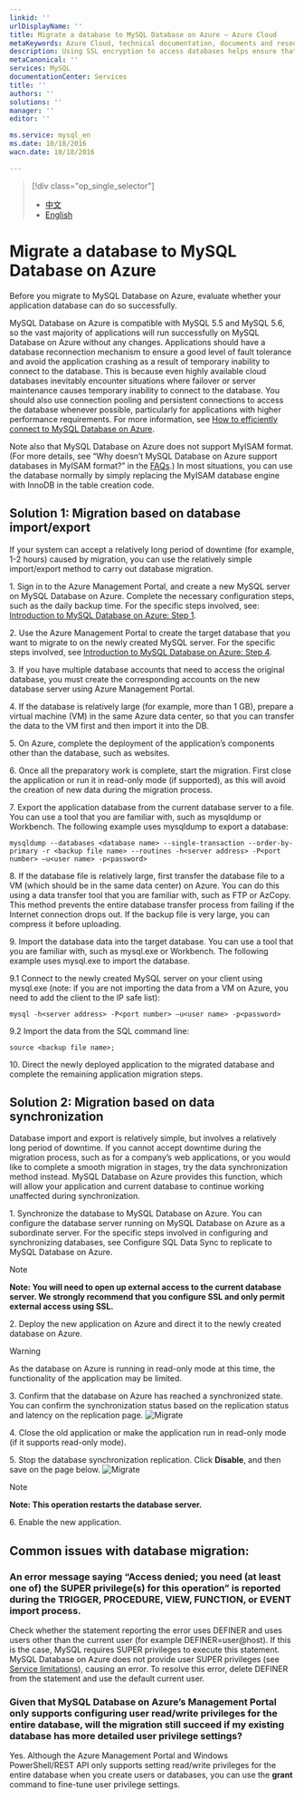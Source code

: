 ```yaml
---
linkid: ''
urlDisplayName: ''
title: Migrate a database to MySQL Database on Azure – Azure Cloud
metaKeywords: Azure Cloud, technical documentation, documents and resources, MySQL, database, connection pool, Azure MySQL, MySQL PaaS, Azure MySQL PaaS, Azure MySQL Service, Azure RDS
description: Using SSL encryption to access databases helps ensure that your access is secure. This article explains how to download and configure SSL certificates. MySQL Database on Azure currently supports the use of public keys to perform encryption and verification on the server side.
metaCanonical: ''
services: MySQL
documentationCenter: Services
title: ''
authors: ''
solutions: ''
manager: ''
editor: ''

ms.service: mysql_en
ms.date: 10/18/2016
wacn.date: 10/18/2016

---
```


> [!div class="op_single_selector"]
> * [中文](./mysql-database-migration.md)
> * [English](./mysql-database-enus-migration.md)

# Migrate a database to MySQL Database on Azure

Before you migrate to MySQL Database on Azure, evaluate whether your application database can do so successfully.

MySQL Database on Azure is compatible with MySQL 5.5 and MySQL 5.6, so the vast majority of applications will run successfully on MySQL Database on Azure without any changes. Applications should have a database reconnection mechanism to ensure a good level of fault tolerance and avoid the application crashing as a result of temporary inability to connect to the database. This is because even highly available cloud databases inevitably encounter situations where failover or server maintenance causes temporary inability to connect to the database. You should also use connection pooling and persistent connections to access the database whenever possible, particularly for applications with higher performance requirements. For more information, see [How to efficiently connect to MySQL Database on Azure](./mysql-database-connection-pool.md).

Note also that MySQL Database on Azure does not support MyISAM format. (For more details, see “Why doesn’t MySQL Database on Azure support databases in MyISAM format?” in the [FAQs](./mysql-database-serviceinquiry.md).) In most situations, you can use the database normally by simply replacing the MyISAM database engine with InnoDB in the table creation code.

## Solution 1: Migration based on database import/export
If your system can accept a relatively long period of downtime (for example, 1-2 hours) caused by migration, you can use the relatively simple import/export method to carry out database migration.

1\. Sign in to the Azure Management Portal, and create a new MySQL server on MySQL Database on Azure. Complete the necessary configuration steps, such as the daily backup time. For the specific steps involved, see: [Introduction to MySQL Database on Azure: Step 1](http://www.windowsazure.cn/documentation/articles/mysql-database-get-started/#step1).

2\. Use the Azure Management Portal to create the target database that you want to migrate to on the newly created MySQL server. For the specific steps involved, see [Introduction to MySQL Database on Azure: Step 4](http://www.windowsazure.cn/documentation/articles/mysql-database-get-started/#step4).

3\. If you have multiple database accounts that need to access the original database, you must create the corresponding accounts on the new database server using Azure Management Portal.

4\. If the database is relatively large (for example, more than 1 GB), prepare a virtual machine (VM) in the same Azure data center, so that you can transfer the data to the VM first and then import it into the DB.

5\. On Azure, complete the deployment of the application’s components other than the database, such as websites.

6\. Once all the preparatory work is complete, start the migration. First close the application or run it in read-only mode (if supported), as this will avoid the creation of new data during the migration process.

7\. Export the application database from the current database server to a file. You can use a tool that you are familiar with, such as mysqldump or Workbench. The following example uses mysqldump to export a database:

```
mysqldump --databases <database name> --single-transaction --order-by-primary -r <backup file name> --routines -h<server address> -P<port number> –u<user name> -p<password> 
```

8\. If the database file is relatively large, first transfer the database file to a VM (which should be in the same data center) on Azure. You can do this using a data transfer tool that you are familiar with, such as FTP or AzCopy. This method prevents the entire database transfer process from failing if the Internet connection drops out. If the backup file is very large, you can compress it before uploading.

9\. Import the database data into the target database. You can use a tool that you are familiar with, such as mysql.exe or Workbench. The following example uses mysql.exe to import the database.

9\.1 Connect to the newly created MySQL server on your client using mysql.exe (note: if you are not importing the data from a VM on Azure, you need to add the client to the IP safe list):

```
mysql -h<server address> -P<port number> –u<user name> -p<password>
```

9\.2 Import the data from the SQL command line:

```
source <backup file name>; 
```

10\. Direct the newly deployed application to the migrated database and complete the remaining application migration steps.

## Solution 2: Migration based on data synchronization

Database import and export is relatively simple, but involves a relatively long period of downtime. If you cannot accept downtime during the migration process, such as for a company’s web applications, or you would like to complete a smooth migration in stages, try the data synchronization method instead. MySQL Database on Azure provides this function, which will allow your application and current database to continue working unaffected during synchronization.

1\. Synchronize the database to MySQL Database on Azure. You can configure the database server running on MySQL Database on Azure as a subordinate server. For the specific steps involved in configuring and synchronizing databases, see Configure SQL Data Sync to replicate to MySQL Database on Azure.

>[!NOTE]
> **Note: You will need to open up external access to the current database server. We strongly recommend that you configure SSL and only permit external access using SSL.**

2\. Deploy the new application on Azure and direct it to the newly created database on Azure.

>[!WARNING]
> As the database on Azure is running in read-only mode at this time, the functionality of the application may be limited.

3\. Confirm that the database on Azure has reached a synchronized state. You can confirm the synchronization status based on the replication status and latency on the replication page.
![Migrate][1]

4\. Close the old application or make the application run in read-only mode (if it supports read-only mode).

5\. Stop the database synchronization replication. Click **Disable**, and then save on the page below.
![Migrate][2]

>[!NOTE]
> **Note: This operation restarts the database server.**

6\. Enable the new application.

## Common issues with database migration:
### An error message saying “Access denied; you need (at least one of) the SUPER privilege(s) for this operation” is reported during the TRIGGER, PROCEDURE, VIEW, FUNCTION, or EVENT import process.
Check whether the statement reporting the error uses DEFINER and uses users other than the current user (for example DEFINER=user@host). If this is the case, MySQL requires SUPER privileges to execute this statement. MySQL Database on Azure does not provide user SUPER privileges (see [Service limitations](http://www.windowsazure.cn/documentation/articles/mysql-database-operation-limitation/)), causing an error. To resolve this error, delete DEFINER from the statement and use the default current user.

### Given that MySQL Database on Azure’s Management Portal only supports configuring user read/write privileges for the entire database, will the migration still succeed if my existing database has more detailed user privilege settings?
Yes. Although the Azure Management Portal and Windows PowerShell/REST API only supports setting read/write privileges for the entire database when you create users or databases, you can use the **grant** command to fine-tune user privilege settings.

<!--Image references-->

[1]: ./media/mysql-database-migration/migration1-en.png
[2]: ./media/mysql-database-migration/migration2-en.png

<!---HONumber=Acom_0218_2016_MySql-->